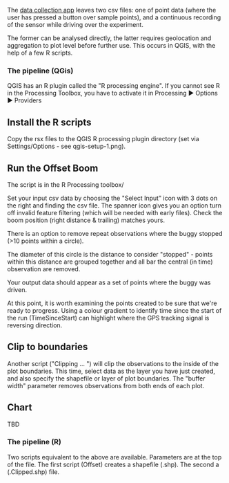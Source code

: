 The [data collection app](./Dualem_and_GPS_datalogger.py) leaves two csv files: one of point data (where the user has pressed a button over sample points), and a continuous recording of the sensor while driving over the experiment.

The former can be analysed directly, the latter requires geolocation and aggregation to plot level before further use. This occurs in QGIS, with the help of a few R scripts.

### The pipeline (QGis)
QGIS has an R plugin called the "R processing engine". If you cannot see R in the Processing Toolbox, you have to activate it in Processing ► Options ► Providers

## Install the R scripts
Copy the rsx files to the QGIS R processing plugin directory (set via Settings/Options - see qgis-setup-1.png).

## Run the Offset Boom 
The script is in the R Processing toolbox/

Set your input csv data by choosing the "Select Input" icon with 3 dots on the right and finding the csv file. The spanner icon gives you an option turn off invalid feature filtering (which will be needed with early files). Check the boom position (right distance & trailing) matches yours.

There is an option to remove repeat observations where the buggy stopped (>10 points within a circle).

The diameter of this circle is the distance to consider "stopped" - points within this distance are grouped together and all bar the central (in time) observation are removed.

Your output data should appear as a set of points where the buggy was driven. 

At this point, it is worth examining the points created to be sure that we're ready to progress. Using a colour gradient to identify time since the start of the run (TimeSinceStart) can highlight where the GPS tracking signal is reversing direction.

## Clip to boundaries
Another script ("Clipping ... ") will clip the observations to the inside of the plot boundaries. This time, select data as the layer you have just created, and also specify the shapefile or layer of plot boundaries. The "buffer width" parameter removes observations from both ends of each plot.

## Chart
TBD

### The pipeline (R)
Two scripts equivalent to the above are available. Parameters are at the top of the file. The first script (Offset) creates a shapefile (.shp). The second a (.Clipped.shp) file.
